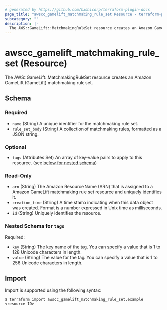 ```yaml
---
# generated by https://github.com/hashicorp/terraform-plugin-docs
page_title: "awscc_gamelift_matchmaking_rule_set Resource - terraform-provider-awscc"
subcategory: ""
description: |-
  The AWS::GameLift::MatchmakingRuleSet resource creates an Amazon GameLift (GameLift) matchmaking rule set.
---
```


# awscc_gamelift_matchmaking_rule_set (Resource)

The AWS::GameLift::MatchmakingRuleSet resource creates an Amazon GameLift (GameLift) matchmaking rule set.



<!-- schema generated by tfplugindocs -->
## Schema

### Required

- `name` (String) A unique identifier for the matchmaking rule set.
- `rule_set_body` (String) A collection of matchmaking rules, formatted as a JSON string.

### Optional

- `tags` (Attributes Set) An array of key-value pairs to apply to this resource. (see [below for nested schema](#nestedatt--tags))

### Read-Only

- `arn` (String) The Amazon Resource Name (ARN) that is assigned to a Amazon GameLift matchmaking rule set resource and uniquely identifies it.
- `creation_time` (String) A time stamp indicating when this data object was created. Format is a number expressed in Unix time as milliseconds.
- `id` (String) Uniquely identifies the resource.

<a id="nestedatt--tags"></a>
### Nested Schema for `tags`

Required:

- `key` (String) The key name of the tag. You can specify a value that is 1 to 128 Unicode characters in length.
- `value` (String) The value for the tag. You can specify a value that is 1 to 256 Unicode characters in length.

## Import

Import is supported using the following syntax:

```shell
$ terraform import awscc_gamelift_matchmaking_rule_set.example <resource ID>
```
